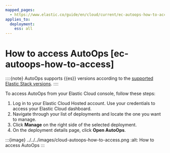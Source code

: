 ```yaml
---
mapped_pages:
  - https://www.elastic.co/guide/en/cloud/current/ec-autoops-how-to-access.html
applies_to:
  deployment:
    ess: all
---
```


# How to access AutoOps [ec-autoops-how-to-access]

::::{note}
AutoOps supports {{es}} versions according to the [supported Elastic Stack versions](https://www.elastic.co/support/eol).
::::


To access AutoOps from your Elastic Cloud console, follow these steps:

1. Log in to your Elastic Cloud Hosted account. Use your credentials to access your Elastic Cloud dashboard.
2. Navigate through your list of deployments and locate the one you want to manage.
3. Click **Manage** on the right side of the selected deployment.
4. On the deployment details page, click **Open AutoOps**.

:::{image} ../../../images/cloud-autoops-how-to-access.png
:alt: How to access AutoOps
:::
